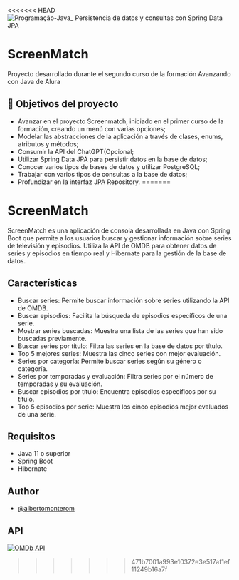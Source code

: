 <<<<<<< HEAD
![Programação-Java_ Persistencia de datos y consultas con Spring Data JPA](https://github.com/genesysR-dev/2066-java-persitencia-de-datos-y-consultas-con-Spring-JPA/assets/91544872/e0e3a9f8-afc7-4e7b-be83-469351ef2d70)

# ScreenMatch

Proyecto desarrollado durante el segundo curso de la formación Avanzando con Java de Alura

## 🔨 Objetivos del proyecto

* Avanzar en el proyecto Screenmatch, iniciado en el primer curso de la formación, creando un menú con varias opciones;
* Modelar las abstracciones de la aplicación a través de clases, enums, atributos y métodos;
* Consumir la API del ChatGPT(Opcional;
* Utilizar Spring Data JPA para persistir datos en la base de datos;
* Conocer varios tipos de bases de datos y utilizar PostgreSQL;
* Trabajar con varios tipos de consultas a la base de datos;
* Profundizar en la interfaz JPA Repository.
=======
# ScreenMatch

ScreenMatch es una aplicación de consola desarrollada en Java con Spring Boot que permite a los usuarios buscar y gestionar información sobre series de televisión y episodios. Utiliza la API de OMDB para obtener datos de series y episodios en tiempo real y Hibernate para la gestión de la base de datos.

## Características
- Buscar series: Permite buscar información sobre series utilizando la API de OMDB.
- Buscar episodios: Facilita la búsqueda de episodios específicos de una serie.
- Mostrar series buscadas: Muestra una lista de las series que han sido buscadas previamente.
- Buscar series por título: Filtra las series en la base de datos por título.
- Top 5 mejores series: Muestra las cinco series con mejor evaluación.
- Series por categoría: Permite buscar series según su género o categoría.
- Series por temporadas y evaluación: Filtra series por el número de temporadas y su evaluación.
- Buscar episodios por título: Encuentra episodios específicos por su título.
- Top 5 episodios por serie: Muestra los cinco episodios mejor evaluados de una serie.

## Requisitos
- Java 11 o superior
- Spring Boot
- Hibernate

## Author

- [@albertomonterom](https://github.com/albertomonterom)

## API

[![OMDb API](https://code.4noobz.net/wp-content/uploads/2018/10/OMDB-API.png)](https://www.omdbapi.com/)


>>>>>>> 471b7001a993e10372e3e517af1ef11249b16a7f
